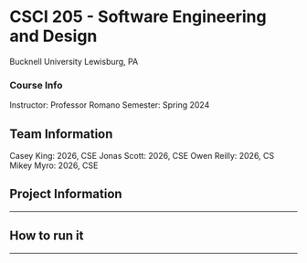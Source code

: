 # CSCI 205 - Software Engineering and Design
Bucknell University
Lewisburg, PA
### Course Info
Instructor: Professor Romano
Semester: Spring 2024
## Team Information
Casey King: 2026, CSE
Jonas Scott: 2026, CSE
Owen Reilly: 2026, CS
Mikey Myro: 2026, CSE
## Project Information
*****
## How to run it
*****